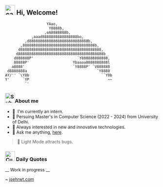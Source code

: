 <!-- <a href="https://jatinseh.dev"><img alt="Hello, I'm Jatin. I do full-stack development and open source!" src="./github-header-image.png" /></a> -->

## <a href="https://emoji.gg/emoji/5498_catJAM"><img src="https://cdn3.emoji.gg/emojis/5498_catJAM.gif" width="32px" height="32px" alt="catJAM"></a> Hi, Welcome!

```
                   YAao,
                    Y8888b,
                  ,oA8888888b,
            ,aaad8888888888888888bo,
         ,d888888888888888888888888888b,
       ,888888888888888888888888888888888b,
      d8888888888888888888888888888888888888,
     d888888888888888888888888888888888888888b
    d888888P'                    `Y888888888888,
    88888P'                    Ybaaaa8888888888l
   a8888'                      `Y8888P' `V888888
 d8888888a                                `Y8888
AY/'' `\Y8b                                 ``Y8b
Y'      `YP                                    ~~
         `'
```
### <a href="https://emoji.gg/emoji/4014-subaruduckdance"><img src="https://cdn3.emoji.gg/emojis/4014-subaruduckdance.gif" width="32px" height="32px" alt="SubaruDuckDance"></a>About me 
-  🧠  I'm currently an intern.
-  📕  Persuing Master's in Computer Science (2022 - 2024) from University of Delhi.
-  💬  Always interested in new and innovative technologies.
-  📧  Ask me anything, [here](https://github.com/jatinsehrwt/jatinsehrwt/discussions/categories/general).

>  🎀 Light Mode attracts bugs.

### <a href="https://emoji.gg/emoji/3512-cursedflushedwide"><img src="https://cdn3.emoji.gg/emojis/3512-cursedflushedwide.png" width="32px" height="32px" alt="CursedFlushedWide"></a> Daily Quotes

__ Work in progress __

<!-- ### My GitHub Stats -->
<!-- <img src="https://github-readme-stats.vercel.app/api?username=jatinsehrwt&show_icons=true&theme=dracula" alt="Github Stats" /> -->

<!-- [![Jatin's GitHub stats](https://github-readme-stats.vercel.app/api?username=jatinsehrwt&show_icons=true&theme=dracula)](https://github.com/jatinseh/goomba) -->

<!-- [![Jatin's GitHub stats](https://github-readme-stats.vercel.app/api?username=jatinseh&show_icons=true&theme=dracula)](https://github.com/jatinseh/goomba)  [![Top Languages](https://github-readme-stats.vercel.app/api/top-langs/?username=jatinseh&layout=compact&theme=dracula)](https://github.com/jatinseh/goomba)  
 -->
~ [jsehrwt.com](https://www.jsehrwt.com)  

<!--
**jatinseh/jatinseh** is a ✨ _special_ ✨ repository because its `README.md` (this file) appears on your GitHub profile.

Here are some ideas to get you started:

- 🔭 I’m currently working on ...
- 🌱 I’m currently learning ...
- 👯 I’m looking to collaborate on ...
- 🤔 I’m looking for help with ...
- 💬 Ask me about ...
- 📫 How to reach me: ...
- 😄 Pronouns: ...
- ⚡ Fun fact: ...
-->
